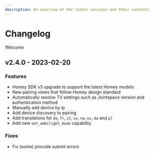 ```yaml
---
description: An overview of the latest versions and their contents
---
```


# Changelog

Welcome

## v2.4.0 - 2023-02-20

### Features
- Homey SDK v3 upgrade to support the latest Homey models
- New pairing views that follow Homey design standard
- Automatically resolve TV settings such as Jointspace version and authentication method
- Manually add device by ip
- Add device discovery to pairing
- Add translations for `de`, `fr`, `it`, `sv`, `no`, `es`, `da` and `pl`
- Add new `set_ambilight_mode` capability

### Fixes
- Fix (some) pincode submit errors